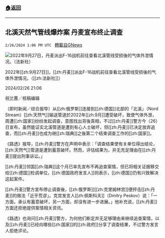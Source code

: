 ###  [:house:返回](README.md)
---


## 北溪天然气管线爆炸案 丹麦宣布终止调查
`2/26/2024 1:06 PM UTC ` [轉載自GNews](https://gnews.org/articles/2343152)

![2022年9月27日，丹麦派出F-16战机前往查看北溪管线受损後的气体外泄情况。（法新社）](https://img.ltn.com.tw/Upload/news/600/2024/02/26/phpM7O1Xr.jpg "2022年9月27日，丹麦派出F-16战机前往查看北溪管线受损後的气体外泄情况。（法新社）")

2022年[[zh:9月27日]]，[[zh:丹麦]]派出F-16战机前往查看北溪管线受损後的气体外泄情况。（[[zh:法新社]]）

2024/02/26 21:06

祝兰蕙／核稿编辑

〔即时新闻／综合报导〕从[[zh:俄罗斯]]连接到[[zh:德国]]北部的「北溪」（Nord Stream）[[zh:天然气]]输送管道於2022年[[zh:9月]]遭受破坏，致使气体外泄，周遭[[zh:国家]]纷纷发起调查，意图找出背後真相，不过[[zh:丹麦]]警方今（26）日宣布，虽然能证实北溪管道是遭到有心人士破坏，但[[zh:丹麦]]已决定放弃追查，而[[zh:丹麦]]也成为继[[zh:瑞典]]之後第二个结束调查工作的[[zh:国家]]。

《路透》报导，[[zh:丹麦]]警方在声明中表示：「调查结果使有关单位得出结论，[[zh:天然气]]管道是遭到蓄意破坏。然而，评估结果为，并无充足理由在[[zh:丹麦]]提出刑事诉讼。」

[[zh:丹麦]]邻国[[zh:瑞典]]这个月已率先宣布不再追查案情，但已将相关证据移交给[[zh:德国]]检调单位，[[zh:德国政府发言人]]则表示，[[zh:德国]]仍有兴致解决这起案件。

[[zh:丹麦]]警方宣布停止调查後，[[zh:俄罗斯]][[zh:克里姆林宫]]便抨击[[zh:丹麦]]的做法「近乎荒谬」。克宫发言人[[zh:佩斯科夫]]（Dmitry Peskov）说：「一方面，承认有蓄意破坏，另一方面，却没有进一步进展。」他补充说，[[zh:丹麦]]方面还拒绝提供案情相关资讯。

《路透》也询问[[zh:丹麦]]警方，为何他们断定并无足够理由来继续追查案情，以及[[zh:丹麦]]已经向哪些[[zh:国家]]的[[zh:政府]]分享了调查结果，不过警方发言人拒绝评论。
